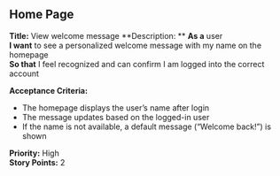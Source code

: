 ## Home Page
**Title:** View welcome message
**Description: **
**As a** user  
**I want** to see a personalized welcome message with my name on the homepage  
**So that** I feel recognized and can confirm I am logged into the correct account  

**Acceptance Criteria:**
- The homepage displays the user’s name after login  <br>
- The message updates based on the logged-in user   <br>
- If the name is not available, a default message (“Welcome back!”) is shown   <br>

**Priority:** High  
**Story Points:** 2  
